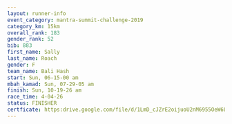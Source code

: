 ```yaml
---
layout: runner-info 
event_category: mantra-summit-challenge-2019 
category_km: 15km 
overall_rank: 183
gender_rank: 52
bib: 883
first_name: Sally
last_name: Roach
gender: F
team_name: Bali Hash
start: Sun, 06-15-00 am
mbah_kamad: Sun, 07-29-05 am
finish: Sun, 10-19-26 am
race_time: 4-04-26
status: FINISHER
certficate: https:drive.google.com/file/d/1LmD_cJZrE2oijuoU2nM6955OeW6L3Nnh/view?usp=sharing
---
```

